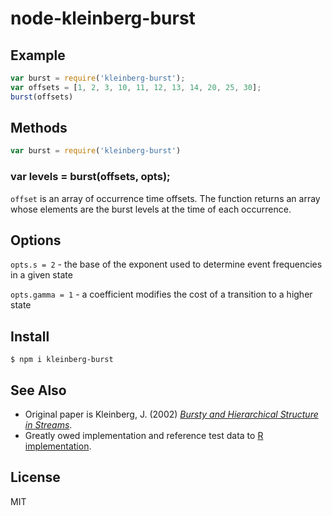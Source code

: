 # node-kleinberg-burst

## Example

```javascript
var burst = require('kleinberg-burst');
var offsets = [1, 2, 3, 10, 11, 12, 13, 14, 20, 25, 30];
burst(offsets)
```

## Methods

```javascript
var burst = require('kleinberg-burst')
```

### var levels = burst(offsets, opts);

`offset` is an array of occurrence time offsets. The function returns an array whose elements are the burst levels at the time of each occurrence.

## Options

`opts.s = 2` - the base of the exponent used to determine event frequencies in a given state

`opts.gamma = 1` - a coefficient modifies the cost of a transition to a higher state

## Install

```
$ npm i kleinberg-burst
```

## See Also

- Original paper is Kleinberg, J. (2002) [_Bursty and Hierarchical Structure in Streams_](http://www.cs.cornell.edu/home/kleinber/bhs.pdf).
- Greatly owed implementation and reference test data to [R implementation](http://cran.r-project.org/web/packages/bursts/index.html).

## License

MIT
